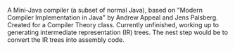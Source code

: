 A Mini-Java compiler (a subset of normal Java), based on "Modern Compiler Implementation in Java" by Andrew Appeal and Jens Palsberg. Created for a Compiler Theory class. Currently unfinished, working up to generating intermediate representation (IR) trees. The nest step would be to convert the IR trees into assembly code.

